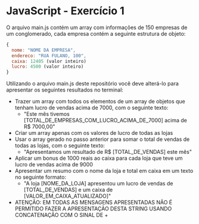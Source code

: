 # JavaScript - Exercício 1

O arquivo main.js contém um array com informações de 150 empresas de um conglomerado, cada empresa contém a seguinte estrutura de objeto:

```javascript
{
  nome: "NOME DA EMPRESA",
  endereco: "RUA FULANO, 100",
  caixa: 12405 (valor inteiro)
  lucro: 4500 (valor inteiro)
}
```

Utilizando o arquivo main.js deste repositório você deve alterá-lo para apresentar os seguintes resultados no terminal:

- Trazer um array com todos os elementos de um array de objetos que tenham lucro de vendas acima de 7000, com o seguinte texto:
  - "Este mês tivemos [TOTAL_DE_EMPRESAS_COM_LUCRO_ACIMA_DE_7000] acima de R$ 7000,00"
- Criar um array apenas com os valores de lucro de todas as lojas
- Usar o array gerado no passo anterior para somar o total de vendas de todas as lojas, com o seguinte texto:
  -  "Apresentamos um resultado de R$ [TOTAL_DE_VENDAS] este mês"
- Aplicar um bonus de 1000 reais ao caixa para cada loja que teve um lucro de vendas acima de 9000
- Apresentar um resumo com o nome da loja e total em caixa em um texto no seguinte formato:
    - "A loja [NOME_DA_LOJA] apresentou um lucro de vendas de [TOTAL_DE_VENDAS] e um caixa de [VALOR_EM_CAIXA_ATUALIZADO]"
- ATENÇÃO: EM TODAS AS MENSAGENS APRESENTADAS NÃO É PERMITIDO FAZER A APRESENTAÇÃO DESTA STRING USANDO CONCATENAÇÃO COM O SINAL DE +
